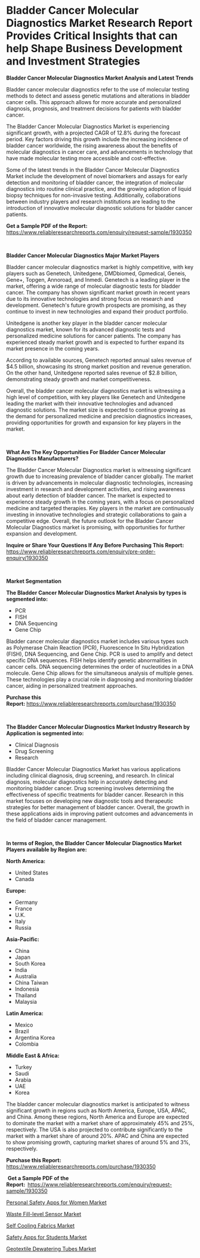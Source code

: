 <p><h1>Bladder Cancer Molecular Diagnostics Market Research Report Provides Critical Insights that can help Shape Business Development and Investment Strategies</h1></p><p><strong>Bladder Cancer Molecular Diagnostics Market Analysis and Latest Trends</strong></p>
<p><p>Bladder cancer molecular diagnostics refer to the use of molecular testing methods to detect and assess genetic mutations and alterations in bladder cancer cells. This approach allows for more accurate and personalized diagnosis, prognosis, and treatment decisions for patients with bladder cancer.</p><p>The Bladder Cancer Molecular Diagnostics Market is experiencing significant growth, with a projected CAGR of 12.8% during the forecast period. Key factors driving this growth include the increasing incidence of bladder cancer worldwide, the rising awareness about the benefits of molecular diagnostics in cancer care, and advancements in technology that have made molecular testing more accessible and cost-effective.</p><p>Some of the latest trends in the Bladder Cancer Molecular Diagnostics Market include the development of novel biomarkers and assays for early detection and monitoring of bladder cancer, the integration of molecular diagnostics into routine clinical practice, and the growing adoption of liquid biopsy techniques for non-invasive testing. Additionally, collaborations between industry players and research institutions are leading to the introduction of innovative molecular diagnostic solutions for bladder cancer patients.</p></p>
<p><strong>Get a Sample PDF of the Report:&nbsp;</strong> <a href="https://www.reliableresearchreports.com/enquiry/request-sample/1930350">https://www.reliableresearchreports.com/enquiry/request-sample/1930350</a></p>
<p>&nbsp;</p>
<p><strong>Bladder Cancer Molecular Diagnostics Major Market Players</strong></p>
<p><p>Bladder cancer molecular diagnostics market is highly competitive, with key players such as Genetech, Unitedgene, DMDbiomed, Gpmedical, Geneis, Gene+, Topgen, Annoroad, and Inmedi. Genetech is a leading player in the market, offering a wide range of molecular diagnostic tests for bladder cancer. The company has shown significant market growth in recent years due to its innovative technologies and strong focus on research and development. Genetech's future growth prospects are promising, as they continue to invest in new technologies and expand their product portfolio.</p><p>Unitedgene is another key player in the bladder cancer molecular diagnostics market, known for its advanced diagnostic tests and personalized medicine solutions for cancer patients. The company has experienced steady market growth and is expected to further expand its market presence in the coming years.</p><p>According to available sources, Genetech reported annual sales revenue of $4.5 billion, showcasing its strong market position and revenue generation. On the other hand, Unitedgene reported sales revenue of $2.8 billion, demonstrating steady growth and market competitiveness.</p><p>Overall, the bladder cancer molecular diagnostics market is witnessing a high level of competition, with key players like Genetech and Unitedgene leading the market with their innovative technologies and advanced diagnostic solutions. The market size is expected to continue growing as the demand for personalized medicine and precision diagnostics increases, providing opportunities for growth and expansion for key players in the market.</p></p>
<p>&nbsp;</p>
<p><strong>What Are The Key Opportunities For Bladder Cancer Molecular Diagnostics Manufacturers?</strong></p>
<p><p>The Bladder Cancer Molecular Diagnostics market is witnessing significant growth due to increasing prevalence of bladder cancer globally. The market is driven by advancements in molecular diagnostic technologies, increasing investment in research and development activities, and rising awareness about early detection of bladder cancer. The market is expected to experience steady growth in the coming years, with a focus on personalized medicine and targeted therapies. Key players in the market are continuously investing in innovative technologies and strategic collaborations to gain a competitive edge. Overall, the future outlook for the Bladder Cancer Molecular Diagnostics market is promising, with opportunities for further expansion and development.</p></p>
<p><strong>Inquire or Share Your Questions If Any Before Purchasing This Report:</strong> <a href="https://www.reliableresearchreports.com/enquiry/pre-order-enquiry/1930350">https://www.reliableresearchreports.com/enquiry/pre-order-enquiry/1930350</a></p>
<p>&nbsp;</p>
<p><strong>Market Segmentation</strong></p>
<p><strong>The Bladder Cancer Molecular Diagnostics Market Analysis by types is segmented into:</strong></p>
<p><ul><li>PCR</li><li>FISH</li><li>DNA Sequencing</li><li>Gene Chip</li></ul></p>
<p><p>Bladder cancer molecular diagnostics market includes various types such as Polymerase Chain Reaction (PCR), Fluorescence In Situ Hybridization (FISH), DNA Sequencing, and Gene Chip. PCR is used to amplify and detect specific DNA sequences. FISH helps identify genetic abnormalities in cancer cells. DNA sequencing determines the order of nucleotides in a DNA molecule. Gene Chip allows for the simultaneous analysis of multiple genes. These technologies play a crucial role in diagnosing and monitoring bladder cancer, aiding in personalized treatment approaches.</p></p>
<p><strong>Purchase this Report:&nbsp;</strong><a href="https://www.reliableresearchreports.com/purchase/1930350">https://www.reliableresearchreports.com/purchase/1930350</a></p>
<p>&nbsp;</p>
<p><strong>The Bladder Cancer Molecular Diagnostics Market Industry Research by Application is segmented into:</strong></p>
<p><ul><li>Clinical Diagnosis</li><li>Drug Screening</li><li>Research</li></ul></p>
<p><p>Bladder Cancer Molecular Diagnostics Market has various applications including clinical diagnosis, drug screening, and research. In clinical diagnosis, molecular diagnostics help in accurately detecting and monitoring bladder cancer. Drug screening involves determining the effectiveness of specific treatments for bladder cancer. Research in this market focuses on developing new diagnostic tools and therapeutic strategies for better management of bladder cancer. Overall, the growth in these applications aids in improving patient outcomes and advancements in the field of bladder cancer management.</p></p>
<p>&nbsp;</p>
<p><strong>In terms of Region, the Bladder Cancer Molecular Diagnostics Market Players available by Region are:</strong></p>
<p>
    <p> <strong> North America: </strong>
        <ul>
            <li>United States</li>
            <li>Canada</li>
        </ul>
        </p> 
    <p> <strong> Europe: </strong>
        <ul>
            <li>Germany</li>
            <li>France</li>
            <li>U.K.</li>
            <li>Italy</li>
            <li>Russia</li>
        </ul>
        </p> 
    <p> <strong> Asia-Pacific: </strong>
        <ul>
            <li>China</li>
            <li>Japan</li>
            <li>South Korea</li>
            <li>India</li>
            <li>Australia</li>
            <li>China Taiwan</li>
            <li>Indonesia</li>
            <li>Thailand</li>
            <li>Malaysia</li>
        </ul>
        </p> 
    <p> <strong> Latin America: </strong>
        <ul>
            <li>Mexico</li>
            <li>Brazil</li>
            <li>Argentina Korea</li>
            <li>Colombia</li>
        </ul>
        </p> 
    <p> <strong> Middle East & Africa: </strong>
        <ul>
            <li>Turkey</li>
            <li>Saudi</li>
            <li>Arabia</li>
            <li>UAE</li>
            <li>Korea</li>
        </ul>
    </p>
    </p>
<p><p>The bladder cancer molecular diagnostics market is anticipated to witness significant growth in regions such as North America, Europe, USA, APAC, and China. Among these regions, North America and Europe are expected to dominate the market with a market share of approximately 45% and 25%, respectively. The USA is also projected to contribute significantly to the market with a market share of around 20%. APAC and China are expected to show promising growth, capturing market shares of around 5% and 3%, respectively.</p></p>
<p><strong>Purchase this Report: </strong><a href="https://www.reliableresearchreports.com/purchase/1930350">https://www.reliableresearchreports.com/purchase/1930350</a></p>
<p>&nbsp;<strong>Get a Sample PDF of the Report:&nbsp;&nbsp;</strong><a href="https://www.reliableresearchreports.com/enquiry/request-sample/1930350">https://www.reliableresearchreports.com/enquiry/request-sample/1930350</a></p>
<p><strong></strong></p>
<p><p><a href="https://frill-swim-3cd.notion.site/Personal-Safety-Apps-for-Women-Market-Size-2024-2031-Global-Industrial-Analysis-Key-Geographical--36f496aaa01945ea803e1622d4e28f6e">Personal Safety Apps for Women Market</a></p><p><a href="https://cautious-neon-760.notion.site/Waste-Fill-level-Sensor-Market-Centers-on-Aspects-such-as-Market-Growth-Market-Share-Market-Opport-d6556107ff8444458f282dfa500dfbe4">Waste Fill-level Sensor Market</a></p><p><a href="https://view.publitas.com/reportprime-1/self-cooling-fabrics-market-insights-market-players-and-forecast-till-2031/">Self Cooling Fabrics Market</a></p><p><a href="https://gentle-editor-9db.notion.site/Safety-Apps-for-Students-Market-Size-Market-Trends-and-Growth-Outlook-forecasted-for-period-from-2-23b159b2efbd4eae8d61fcd62595a4cc">Safety Apps for Students Market</a></p><p><a href="https://view.publitas.com/reportprime-1/geotextile-dewatering-tubes-market-size-reflecting-a-forecast-till-2031-market-by-type-by-application-and-by-geography/">Geotextile Dewatering Tubes Market</a></p></p>